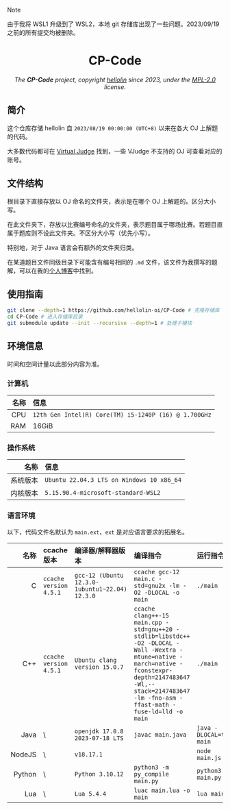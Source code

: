 > [!NOTE]
> 由于我将 WSL1 升级到了 WSL2，本地 git 存储库出现了一些问题。2023/09/19 之前的所有提交均被删除。

<div align="center">

# CP-Code

*The **CP-Code** project, copyright [hellolin](https://hellolin.cf/) since 2023, under the [MPL-2.0](./LICENSE) license.*

</div>

## 简介

这个仓库存储 hellolin 自 `2023/08/19 00:00:00 (UTC+8)` 以来在各大 OJ 上解题的代码。

大多数代码都可在 [Virtual Judge](https://vjudge.net/) 找到，一些 VJudge 不支持的 OJ 可查看对应的账号。

## 文件结构

根目录下直接存放以 OJ 命名的文件夹，表示是在哪个 OJ 上解题的。区分大小写。

在此文件夹下，存放以比赛编号命名的文件夹，表示题目属于哪场比赛。若题目直属于题库则不设此文件夹。不区分大小写（优先小写）。

特别地，对于 Java 语言会有额外的文件夹归类。

在某道题目文件同级目录下可能含有编号相同的 `.md` 文件，该文件为我撰写的题解，可以在我的[个人博客](https://blog.hellolin.cf/)中找到。

## 使用指南

``` bash
git clone --depth=1 https://github.com/hellolin-oi/CP-Code # 克隆存储库
cd CP-Code # 进入存储库目录
git submodule update --init --recursive --depth=1 # 处理子模块
```

## 环境信息

时间和空间计量以此部分内容为准。

### 计算机

| 名称  | 信息   |
| ----: | :---- |
| CPU | `12th Gen Intel(R) Core(TM) i5-1240P (16) @ 1.700GHz` |
| RAM | 16GiB |

### 操作系统

| 名称  | 信息   |
| ----: | :---- |
| 系统版本 | `Ubuntu 22.04.3 LTS on Windows 10 x86_64` |
| 内核版本 | `5.15.90.4-microsoft-standard-WSL2` |

### 语言环境

以下，代码文件名默认为 `main.ext`，`ext` 是对应语言要求的拓展名。

| 名称 | ccache 版本 | 编译器/解释器版本 | 编译指令 | 运行指令 |
| ----: | :-------- | :----------- | :------ | :------ |
| C | `ccache version 4.5.1` | `gcc-12 (Ubuntu 12.3.0-1ubuntu1~22.04) 12.3.0` | `ccache gcc-12 main.c -std=gnu2x -lm -O2 -DLOCAL -o main` | `./main` |
| C++ | `ccache version 4.5.1` | `Ubuntu clang version 15.0.7` | `ccache clang++-15 main.cpp -std=gnu++20 -stdlib=libstdc++ -O2 -DLOCAL -Wall -Wextra -mtune=native -march=native -fconstexpr-depth=2147483647 -Wl,--stack=2147483647 -lm -fno-asm -ffast-math -fuse-ld=lld -o main` | `./main` |
| Java | \ | `openjdk 17.0.8 2023-07-18 LTS` | `javac main.java` | `java -DLOCAL=true main` |
| NodeJS | \ | `v18.17.1` |  | `node main.js` |
| Python | \ | `Python 3.10.12` | `python3 -m py_compile main.py` | `python3 main.py` |
| Lua | \ | `Lua 5.4.4` | `luac main.lua -o main` | `lua main` |
